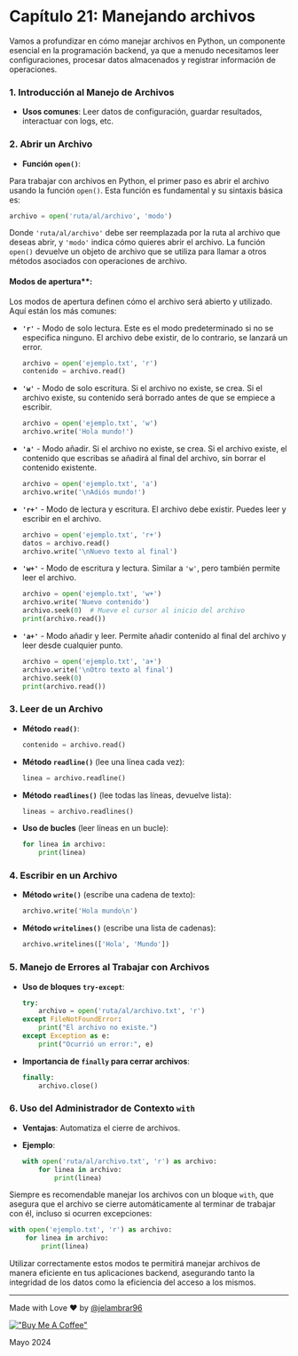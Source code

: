 # Capítulo 21: Manejando archivos

Vamos a profundizar en cómo manejar archivos en Python, un componente esencial en la programación backend, ya que a menudo necesitamos leer configuraciones, procesar datos almacenados y registrar información de operaciones.

### 1. Introducción al Manejo de Archivos

- **Usos comunes**: Leer datos de configuración, guardar resultados, interactuar con logs, etc.

### 2. Abrir un Archivo

- **Función `open()`**:

Para trabajar con archivos en Python, el primer paso es abrir el archivo usando la función `open()`. Esta función es fundamental y su sintaxis básica es:

```python
archivo = open('ruta/al/archivo', 'modo')
```

Donde `'ruta/al/archivo'` debe ser reemplazada por la ruta al archivo que deseas abrir, y `'modo'` indica cómo quieres abrir el archivo. La función `open()` devuelve un objeto de archivo que se utiliza para llamar a otros métodos asociados con operaciones de archivo.

#### Modos de apertura**: 
Los modos de apertura definen cómo el archivo será abierto y utilizado. Aquí están los más comunes:

- **`'r'`** - Modo de solo lectura. Este es el modo predeterminado si no se especifica ninguno. El archivo debe existir, de lo contrario, se lanzará un error.

  ```python
  archivo = open('ejemplo.txt', 'r')
  contenido = archivo.read()
  ```

- **`'w'`** - Modo de solo escritura. Si el archivo no existe, se crea. Si el archivo existe, su contenido será borrado antes de que se empiece a escribir.

  ```python
  archivo = open('ejemplo.txt', 'w')
  archivo.write('Hola mundo!')
  ```

- **`'a'`** - Modo añadir. Si el archivo no existe, se crea. Si el archivo existe, el contenido que escribas se añadirá al final del archivo, sin borrar el contenido existente.

  ```python
  archivo = open('ejemplo.txt', 'a')
  archivo.write('\nAdiós mundo!')
  ```

- **`'r+'`** - Modo de lectura y escritura. El archivo debe existir. Puedes leer y escribir en el archivo.

  ```python
  archivo = open('ejemplo.txt', 'r+')
  datos = archivo.read()
  archivo.write('\nNuevo texto al final')
  ```

- **`'w+'`** - Modo de escritura y lectura. Similar a `'w'`, pero también permite leer el archivo.

  ```python
  archivo = open('ejemplo.txt', 'w+')
  archivo.write('Nuevo contenido')
  archivo.seek(0)  # Mueve el cursor al inicio del archivo
  print(archivo.read())
  ```

- **`'a+'`** - Modo añadir y leer. Permite añadir contenido al final del archivo y leer desde cualquier punto.

  ```python
  archivo = open('ejemplo.txt', 'a+')
  archivo.write('\nOtro texto al final')
  archivo.seek(0)
  print(archivo.read())
  ```

### 3. Leer de un Archivo

- **Método `read()`**:
  ```python
  contenido = archivo.read()
  ```

- **Método `readline()`** (lee una línea cada vez):
  ```python
  linea = archivo.readline()
  ```

- **Método `readlines()`** (lee todas las líneas, devuelve lista):
  ```python
  lineas = archivo.readlines()
  ```

- **Uso de bucles** (leer líneas en un bucle):
  ```python
  for linea in archivo:
      print(linea)
  ```

### 4. Escribir en un Archivo

- **Método `write()`** (escribe una cadena de texto):
  ```python
  archivo.write('Hola mundo\n')
  ```

- **Método `writelines()`** (escribe una lista de cadenas):
  ```python
  archivo.writelines(['Hola', 'Mundo'])
  ```

### 5. Manejo de Errores al Trabajar con Archivos

- **Uso de bloques `try-except`**:
  ```python
  try:
      archivo = open('ruta/al/archivo.txt', 'r')
  except FileNotFoundError:
      print("El archivo no existe.")
  except Exception as e:
      print("Ocurrió un error:", e)
  ```

- **Importancia de `finally` para cerrar archivos**:
  ```python
  finally:
      archivo.close()
  ```

### 6. Uso del Administrador de Contexto `with`

- **Ventajas**: Automatiza el cierre de archivos.

- **Ejemplo**:
  ```python
  with open('ruta/al/archivo.txt', 'r') as archivo:
      for linea in archivo:
          print(linea)
  ```

Siempre es recomendable manejar los archivos con un bloque `with`, que asegura que el archivo se cierre automáticamente al terminar de trabajar con él, incluso si ocurren excepciones:

```python
with open('ejemplo.txt', 'r') as archivo:
    for linea in archivo:
        print(linea)
```

Utilizar correctamente estos modos te permitirá manejar archivos de manera eficiente en tus aplicaciones backend, asegurando tanto la integridad de los datos como la eficiencia del acceso a los mismos.

____

Made with Love ❤️ by [@jelambrar96](https://github.com/jelambrar96)

[!["Buy Me A Coffee"](https://www.buymeacoffee.com/assets/img/custom_images/orange_img.png)](https://www.buymeacoffee.com/jelambrar1)

Mayo 2024

